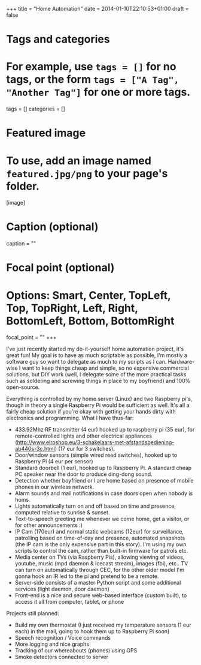 +++
title = "Home Automation"
date = 2014-01-10T22:10:53+01:00
draft = false

# Tags and categories
# For example, use `tags = []` for no tags, or the form `tags = ["A Tag", "Another Tag"]` for one or more tags.
tags = []
categories = []

# Featured image
# To use, add an image named `featured.jpg/png` to your page's folder.
[image]
  # Caption (optional)
  caption = ""

  # Focal point (optional)
  # Options: Smart, Center, TopLeft, Top, TopRight, Left, Right, BottomLeft, Bottom, BottomRight
  focal_point = ""
+++

I've just recently started my do-it-yourself home automation project, it's great fun! My goal is to have as much scriptable as possible, I'm mostly a software guy so want to delegate as much to my scripts as I can. Hardware-wise I want to keep things cheap and simple, so no expensive commercial solutions, but DIY work (well, I delegate some of the more practical tasks such as soldering and screwing things in place to my boyfriend) and 100% open-source.

Everything is controlled by my home server (Linux) and two Raspberry pi's, though in theory a single Raspberry Pi would be sufficient as well. It's all a fairly cheap solution if you're okay with getting your hands dirty with electronics and programming. What I have thus-far:

* 433.92Mhz RF transmitter (4 eur) hooked up to raspberry pi (35 eur), for remote-controlled lights and other electrical appliances (http://www.elroshop.eu/3-schakelaars-met-afstandsbediening-ab440s-3c.html) (17 eur for 3 switches).
* Door/window sensors (simple wired reed switches), hooked up to Raspberry Pi (4 eur per sensor)
* Standard doorbell (1 eur), hooked up to Raspberry Pi. A standard cheap PC speaker near the door to produce ding-dong sound.
* Detection whether boyfriend or I are home based on presence of mobile phones in our wireless network.
* Alarm sounds and mail notifications in case doors open when nobody is homs.
* Lights automatically turn on and off based on time and presence, computed relative to sunrise & sunset.
* Text-to-speech greeting me whenever we come home, get a visitor, or for other announcements :)
* IP Cam (170eur) and normal static webcams (12eur) for surveillance, patrolling based on time-of-day and presence, automated snapshots (the IP cam is the only expensive part in this story). I'm using my own scripts to control the cam, rather than built-in firmware for patrols etc.
* Media center on TVs (via Raspberry Pis), allowing viewing of videos, youtube, music (mpd daemon & icecast stream), images (fbi), etc.. TV can turn on automatically through CEC, for the other older model I'm gonna hook an IR led to the pi and pretend to be a remote.
* Server-side consists of a master Python script and some additional services (light daemon, door daemon)
* Front-end is a nice and secure web-based interface (custom built), to access it all from computer, tablet, or phone

Projects still planned:

* Build my own thermostat (I just received my temperature sensors (1 eur each) in the mail, going to hook them up to Raspberry Pi soon)
* Speech recognition / Voice commands
* More logging and nice graphs
* Tracking of our whereabouts (phones) using GPS
* Smoke detectors connected to server

